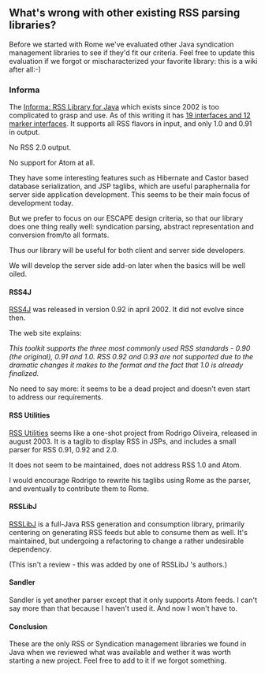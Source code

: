 ## What\'s wrong with other existing RSS parsing libraries?

Before we started with Rome we\'ve evaluated other Java syndication
management libraries to see if they\'d fit our criteria. Feel free to
update this evaluation if we forgot or mischaracterized your favorite
library: this is a wiki after all:-)

### Informa

The [Informa: RSS Library for
Java](http://informa.sourceforge.net/) which exists since
2002 is too complicated to grasp and use. As of this writing it has [19
interfaces and 12 marker
interfaces](http://informa.sourceforge.net/apidocs/de/nava/informa/core/package-summary.html).
It supports all RSS flavors in input, and only 1.0 and 0.91 in output.

No RSS 2.0 output.

No support for Atom at all.

They have some interesting features such as Hibernate and Castor based
database serialization, and JSP taglibs, which are useful paraphernalia
for server side application development. This seems to be their main
focus of development today.

But we prefer to focus on our ESCAPE design criteria, so that our
library does one thing really well: syndication parsing, abstract
representation and conversion from/to all formats.

Thus our library will be useful for both client and server side
developers.

We will develop the server side add-on later when the basics will be
well oiled.

#### RSS4J

[RSS4J](http://www.churchillobjects.com/c/13005.html) was
released in version 0.92 in april 2002. It did not evolve since then.

The web site explains:

*This toolkit supports the three most commonly used RSS standards - 0.90
(the original), 0.91 and 1.0. RSS 0.92 and 0.93 are not supported due to
the dramatic changes it makes to the format and the fact that 1.0 is
already finalized.*

No need to say more: it seems to be a dead project and doesn\'t even
start to address our requirements.

#### RSS Utilities

[RSS
Utilities](http://java.sun.com/developer/technicalArticles/javaserverpages/rss_utilities/)
seems like a one-shot project from Rodrigo Oliveira, released in august
2003. It is a taglib to display RSS in JSPs, and includes a small parser
for RSS 0.91, 0.92 and 2.0.

It does not seem to be maintained, does not address RSS 1.0 and Atom.

I would encourage Rodrigo to rewrite his taglibs using Rome as the
parser, and eventually to contribute them to Rome.

#### RSSLibJ

[RSSLibJ](http://enigmastation.com/rsslibj) is a
full-Java RSS generation and consumption library, primarily centering on
generating RSS feeds but able to consume them as well. It\'s maintained,
but undergoing a refactoring to change a rather undesirable dependency.

(This isn\'t a review - this was added by one of RSSLibJ \'s authors.)

#### Sandler

Sandler is yet another parser except that it only supports Atom feeds. I
can\'t say more than that because I haven\'t used it. And now I won\'t
have to.

#### Conclusion

These are the only RSS or Syndication management libraries we found in
Java when we reviewed what was available and wether it was worth
starting a new project. Feel free to add to it if we forgot something.
